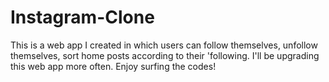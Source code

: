 # Instagram-Clone
This is a web app I created in which users can follow themselves, unfollow themselves, sort home posts according to their 'following. I'll be upgrading this web app more often. Enjoy surfing the codes!
